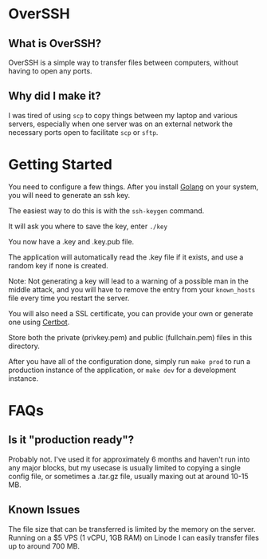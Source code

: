 # OverSSH

## What is OverSSH?

OverSSH is a simple way to transfer files between computers, without having to open any ports.

## Why did I make it?

I was tired of using `scp` to copy things between my laptop and various servers, especially when one server was on an external network the necessary ports open to facilitate `scp` or `sftp`.

# Getting Started

You need to configure a few things. After you install [Golang](https://go.dev/doc/install) on your system, you will need to generate an ssh key.

The easiest way to do this is with the `ssh-keygen` command.

It will ask you where to save the key, enter `./key`

You now have a .key and .key.pub file.

The application will automatically read the .key file if it exists, and use a random key if none is created.

Note: Not generating a key will lead to a warning of a possible man in the middle attack, and you will have to remove the entry from your `known_hosts` file every time you restart the server.

You will also need a SSL certificate, you can provide your own or generate one using [Certbot](https://certbot.eff.org/).

Store both the private (privkey.pem) and public (fullchain.pem) files in this directory.

After you have all of the configuration done, simply run `make prod` to run a production instance of the application, or `make dev` for a development instance.

# FAQs

## Is it "production ready"?

Probably not. I've used it for approximately 6 months and haven't run into any major blocks, but my usecase is usually limited to copying a single config file, or sometimes a .tar.gz file, usually maxing out at around 10-15 MB.

## Known Issues

The file size that can be transferred is limited by the memory on the server. Running on a $5 VPS (1 vCPU, 1GB RAM) on Linode I can easily transfer files up to around 700 MB.
